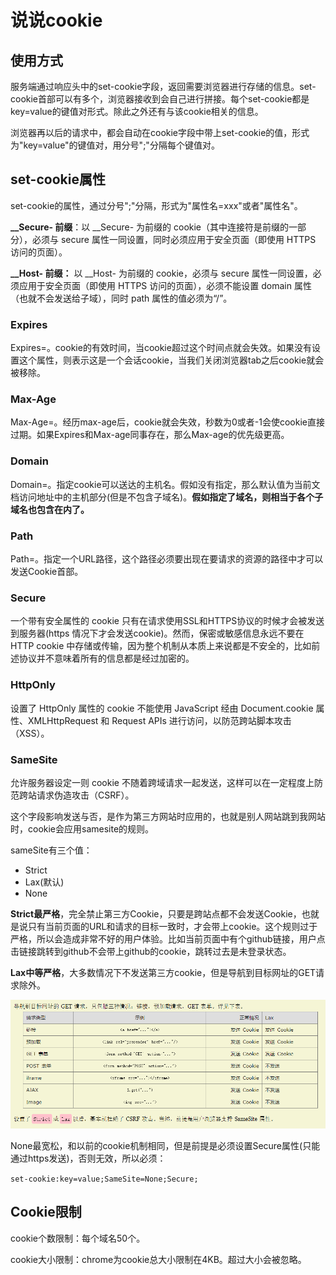 # 说说cookie

## 使用方式

服务端通过响应头中的set-cookie字段，返回需要浏览器进行存储的信息。set-cookie首部可以有多个，浏览器接收到会自己进行拼接。每个set-cookie都是key=value的键值对形式。除此之外还有与该cookie相关的信息。

浏览器再以后的请求中，都会自动在cookie字段中带上set-cookie的值，形式为"key=value"的键值对，用分号";"分隔每个键值对。

## set-cookie属性

set-cookie的属性，通过分号";"分隔，形式为"属性名=xxx"或者"属性名"。

**__Secure- 前缀**：以 __Secure- 为前缀的 cookie（其中连接符是前缀的一部分），必须与 secure 属性一同设置，同时必须应用于安全页面（即使用 HTTPS 访问的页面）。

**__Host- 前缀：** 以 __Host- 为前缀的 cookie，必须与 secure 属性一同设置，必须应用于安全页面（即使用 HTTPS 访问的页面），必须不能设置 domain 属性 （也就不会发送给子域），同时 path 属性的值必须为“/”。

### Expires

Expires=<date>。cookie的有效时间，当cookie超过这个时间点就会失效。如果没有设置这个属性，则表示这是一个会话cookie，当我们关闭浏览器tab之后cookie就会被移除。

### Max-Age

Max-Age=<non-zero-digit>。经历max-age后，cookie就会失效，秒数为0或者-1会使cookie直接过期。如果Expires和Max-age同事存在，那么Max-age的优先级更高。

### Domain

Domain=<domain-value>。指定cookie可以送达的主机名。假如没有指定，那么默认值为当前文档访问地址中的主机部分(但是不包含子域名)。**假如指定了域名，则相当于各个子域名也包含在内了。**

### Path

Path=<path-value>。指定一个URL路径，这个路径必须要出现在要请求的资源的路径中才可以发送Cookie首部。

### Secure

一个带有安全属性的 cookie 只有在请求使用SSL和HTTPS协议的时候才会被发送到服务器(https 情况下才会发送cookie)。然而，保密或敏感信息永远不要在 HTTP cookie 中存储或传输，因为整个机制从本质上来说都是不安全的，比如前述协议并不意味着所有的信息都是经过加密的。

### HttpOnly

设置了 HttpOnly 属性的 cookie 不能使用 JavaScript 经由  Document.cookie 属性、XMLHttpRequest 和  Request APIs 进行访问，以防范跨站脚本攻击（XSS）。

### SameSite

允许服务器设定一则 cookie 不随着跨域请求一起发送，这样可以在一定程度上防范跨站请求伪造攻击（CSRF）。

这个字段影响发送与否，是作为第三方网站时应用的，也就是别人网站跳到我网站时，cookie会应用samesite的规则。

sameSite有三个值：

- Strict
- Lax(默认)
- None

**Strict最严格**，完全禁止第三方Cookie，只要是跨站点都不会发送Cookie，也就是说只有当前页面的URL和请求的目标一致时，才会带上cookie。这个规则过于严格，所以会造成非常不好的用户体验。比如当前页面中有个github链接，用户点击链接跳转到github不会带上github的cookie，跳转过去是未登录状态。

**Lax中等严格**，大多数情况下不发送第三方cookie，但是导航到目标网址的GET请求除外。

![lax](./图片/lax.png)

None最宽松，和以前的cookie机制相同，但是前提是必须设置Secure属性(只能通过https发送)，否则无效，所以必须：

`set-cookie:key=value;SameSite=None;Secure;`

## Cookie限制

cookie个数限制：每个域名50个。

cookie大小限制：chrome为cookie总大小限制在4KB。超过大小会被忽略。





















